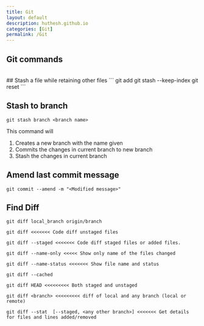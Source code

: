 ```yaml
---
title: Git
layout: default
description: huthesh.github.io
categories: [Git]
permalink: /Git
---
```

## Git commands

<br>
## Stash a file while retaining other files
```
git add <file to retain>
git stash --keep-index
git reset
```

## Stash to branch
```
git stash branch <branch name>
```
This command will
<ol>
  <li>Creates a new branch with the name given</li>
  <li>Commits the changes in current branch to new branch</li>
  <li>Stash the changes in current branch</li>
</ol>


## Amend last commit message
```
git commit --amend -m "<Modified message>"
```


## Find Diff 


```
git diff local_branch origin/branch

git diff <<<<<<< Code diff unstaged files

git diff --staged <<<<<<< Code diff staged files or added files. 

git diff --name-only <<<<< Show only name of the files changed

git diff --name-status <<<<<<< Show file name and status

git diff --cached 

git diff HEAD <<<<<<<<< Both staged and unstaged 

git diff <branch> <<<<<<<<< diff of local and any branch (local or remote)

git diff --stat  [--staged, <any other branch>] <<<<<<< Get details for files and lines added/removed 
```



